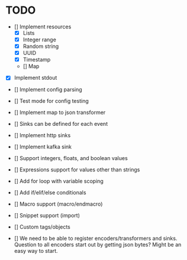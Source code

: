 # TODO
* [] Implement resources
  * [x] Lists
  * [x] Integer range
  * [x] Random string
  * [x] UUID
  * [x] Timestamp
  * [] Map
* [x] Implement stdout

* [] Implement config parsing
* [] Test mode for config testing

* [] Implement map to json transformer

* [] Sinks can be defined for each event
* [] Implement http sinks
* [] Implement kafka sink

* [] Support integers, floats, and boolean values
* [] Expressions support for values other than strings
* [] Add for loop with variable scoping
* [] Add if/elif/else conditionals

* [] Macro support (macro/endmacro)
* [] Snippet support (import)

* [] Custom tags/objects
* [] We need to be able to register encoders/transformers and sinks.  Question to all encoders start out by getting json bytes?  Might be an easy way to start.

